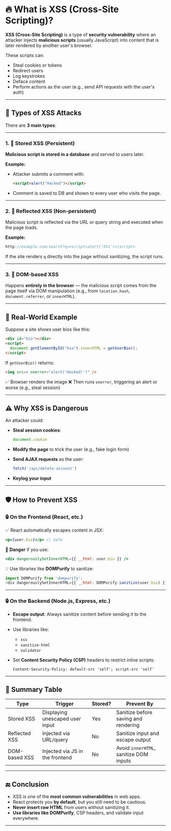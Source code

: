 
# 🔥 What is XSS (Cross-Site Scripting)?

**XSS (Cross-Site Scripting)** is a type of **security vulnerability** where an attacker injects **malicious scripts** (usually JavaScript) into content that is later rendered by another user's browser.

These scripts can:

* Steal cookies or tokens
* Redirect users
* Log keystrokes
* Deface content
* Perform actions as the user (e.g., send API requests with the user's auth)

---

## 🎯 Types of XSS Attacks

There are **3 main types**:

---

### 1. 🧪 Stored XSS (Persistent)

**Malicious script is stored in a database** and served to users later.

**Example:**

* Attacker submits a comment with:

  ```html
  <script>alert("Hacked")</script>
  ```
* Comment is saved to DB and shown to every user who visits the page.

---

### 2. 🧪 Reflected XSS (Non-persistent)

Malicious script is reflected via the URL or query string and executed when the page loads.

**Example:**

```js
http://example.com/search?q=<script>alert('XSS')</script>
```

If the site renders `q` directly into the page without sanitizing, the script runs.

---

### 3. 🧪 DOM-based XSS

Happens **entirely in the browser** — the malicious script comes from the page itself via DOM manipulation (e.g., from `location.hash`, `document.referrer`, or `innerHTML`).

---

## 🧨 Real-World Example

Suppose a site shows user bios like this:

```html
<div id="bio"></div>
<script>
  document.getElementById("bio").innerHTML = getUserBio();
</script>
```

If `getUserBio()` returns:

```html
<img src=x onerror="alert('Hacked!')" />
```

✅ Browser renders the image
❌ Then runs `onerror`, triggering an alert or worse (e.g., steal session)

---

## ⚠️ Why XSS is Dangerous

An attacker could:

* **Steal session cookies**:

  ```js
  document.cookie
  ```
* **Modify the page** to trick the user (e.g., fake login form)
* **Send AJAX requests** as the user:

  ```js
  fetch('/api/delete-account')
  ```
* **Keylog your input**

---

## 🛡️ How to Prevent XSS

### 🔒 On the Frontend (React, etc.)

✅ React automatically escapes content in JSX:

```jsx
<p>{user.bio}</p> // Safe
```

🚨 **Danger** if you use:

```jsx
<div dangerouslySetInnerHTML={{ __html: user.bio }} />
```

💡 Use libraries like **DOMPurify** to sanitize:

```js
import DOMPurify from 'dompurify';
<div dangerouslySetInnerHTML={{ __html: DOMPurify.sanitize(user.bio) }} />
```

---

### 🔒 On the Backend (Node.js, Express, etc.)

* **Escape output**: Always sanitize content before sending it to the frontend.
* Use libraries like:

  * `xss`
  * `sanitize-html`
  * `validator`
* Set **Content Security Policy (CSP)** headers to restrict inline scripts:

  ```http
  Content-Security-Policy: default-src 'self'; script-src 'self'
  ```

---

## 🧠 Summary Table

| Type          | Trigger                         | Stored? | Prevent By                             |
| ------------- | ------------------------------- | ------- | -------------------------------------- |
| Stored XSS    | Displaying unescaped user input | Yes     | Sanitize before saving and rendering   |
| Reflected XSS | Injected via URL/query          | No      | Sanitize input and escape output       |
| DOM-based XSS | Injected via JS in the frontend | No      | Avoid `innerHTML`, sanitize DOM inputs |

---

## 🔚 Conclusion

* XSS is one of the **most common vulnerabilities** in web apps.
* React protects you **by default**, but you still need to be cautious.
* **Never insert raw HTML** from users without sanitizing it.
* **Use libraries like DOMPurify**, CSP headers, and validate input everywhere.

---